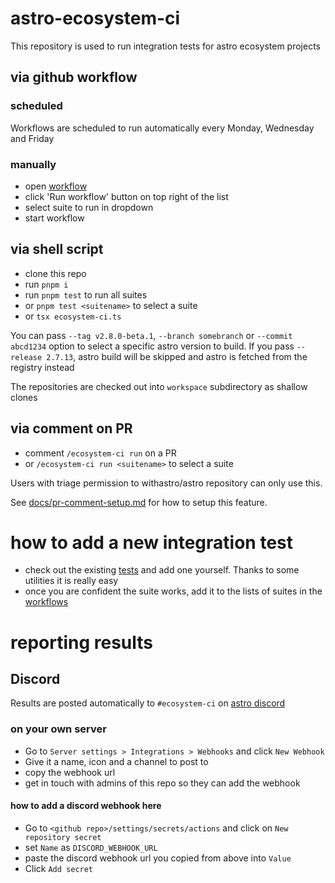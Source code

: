 # astro-ecosystem-ci

This repository is used to run integration tests for astro ecosystem projects

## via github workflow

### scheduled

Workflows are scheduled to run automatically every Monday, Wednesday and Friday

### manually

- open [workflow](../../actions/workflows/ecosystem-ci-selected.yml)
- click 'Run workflow' button on top right of the list
- select suite to run in dropdown
- start workflow

## via shell script

- clone this repo
- run `pnpm i`
- run `pnpm test` to run all suites
- or `pnpm test <suitename>` to select a suite
- or `tsx ecosystem-ci.ts`

You can pass `--tag v2.8.0-beta.1`, `--branch somebranch` or `--commit abcd1234` option to select a specific astro version to build.
If you pass `--release 2.7.13`, astro build will be skipped and astro is fetched from the registry instead

The repositories are checked out into `workspace` subdirectory as shallow clones

## via comment on PR

- comment `/ecosystem-ci run` on a PR
- or `/ecosystem-ci run <suitename>` to select a suite

Users with triage permission to withastro/astro repository can only use this.

See [docs/pr-comment-setup.md](./docs/pr-comment-setup.md) for how to setup this feature.

# how to add a new integration test

- check out the existing [tests](./tests) and add one yourself. Thanks to some utilities it is really easy
- once you are confident the suite works, add it to the lists of suites in the [workflows](../../actions/)

# reporting results

## Discord

Results are posted automatically to `#ecosystem-ci` on [astro discord](https://astro.build/chat)

### on your own server

- Go to `Server settings > Integrations > Webhooks` and click `New Webhook`
- Give it a name, icon and a channel to post to
- copy the webhook url
- get in touch with admins of this repo so they can add the webhook

#### how to add a discord webhook here

- Go to `<github repo>/settings/secrets/actions` and click on `New repository secret`
- set `Name` as `DISCORD_WEBHOOK_URL`
- paste the discord webhook url you copied from above into `Value`
- Click `Add secret`
